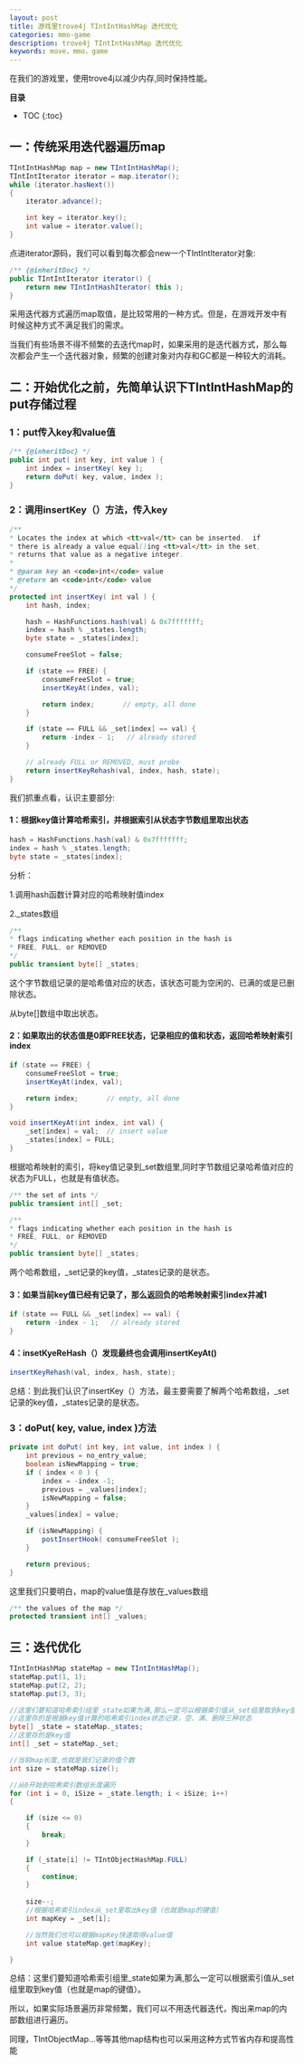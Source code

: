 ```yaml
---
layout: post
title: 游戏里trove4j TIntIntHashMap 迭代优化
categories: mmo-game
description: trove4j TIntIntHashMap 迭代优化
keywords: move，mmo，game
---
```


在我们的游戏里，使用trove4j以减少内存,同时保持性能。

**目录**

* TOC
{:toc}

## 一：传统采用迭代器遍历map

```java
TIntIntHashMap map = new TIntIntHashMap();
TIntIntIterator iterator = map.iterator();
while (iterator.hasNext())
{
    iterator.advance();

    int key = iterator.key();
    int value = iterator.value();
}
```

点进iterator源码，我们可以看到每次都会new一个TIntIntIterator对象:

```java
/** {@inheritDoc} */
public TIntIntIterator iterator() {
    return new TIntIntHashIterator( this );
}
```

采用迭代器方式遍历map取值，是比较常用的一种方式。但是，在游戏开发中有时候这种方式不满足我们的需求。

当我们有些场景不得不频繁的去迭代map时，如果采用的是迭代器方式，那么每次都会产生一个迭代器对象，频繁的创建对象对内存和GC都是一种较大的消耗。


## 二：开始优化之前，先简单认识下TIntIntHashMap的put存储过程

### 1：put传入key和value值

```java
/** {@inheritDoc} */
public int put( int key, int value ) {
    int index = insertKey( key );
    return doPut( key, value, index );
}
```

### 2：调用insertKey（）方法，传入key

```java
/**
* Locates the index at which <tt>val</tt> can be inserted.  if
* there is already a value equal()ing <tt>val</tt> in the set,
* returns that value as a negative integer.
*
* @param key an <code>int</code> value
* @return an <code>int</code> value
*/
protected int insertKey( int val ) {
    int hash, index;

    hash = HashFunctions.hash(val) & 0x7fffffff;
    index = hash % _states.length;
    byte state = _states[index];

    consumeFreeSlot = false;

    if (state == FREE) {
        consumeFreeSlot = true;
        insertKeyAt(index, val);

        return index;       // empty, all done
    }

    if (state == FULL && _set[index] == val) {
        return -index - 1;   // already stored
    }

    // already FULL or REMOVED, must probe
    return insertKeyRehash(val, index, hash, state);
}
```

我们抓重点看，认识主要部分:

#### 1：根据key值计算哈希索引，并根据索引从状态字节数组里取出状态
```java
hash = HashFunctions.hash(val) & 0x7fffffff;
index = hash % _states.length;
byte state = _states[index];
```
分析：

1.调用hash函数计算对应的哈希映射值index

2._states数组
```java
/**
* flags indicating whether each position in the hash is
* FREE, FULL, or REMOVED
*/
public transient byte[] _states;
```
这个字节数组记录的是哈希值对应的状态，该状态可能为空闲的、已满的或是已删除状态。

从byte[]数组中取出状态。

#### 2：如果取出的状态值是0即FREE状态，记录相应的值和状态，返回哈希映射索引index

```java
if (state == FREE) {
    consumeFreeSlot = true;
    insertKeyAt(index, val);

    return index;       // empty, all done
}
```

```java
void insertKeyAt(int index, int val) {
    _set[index] = val;  // insert value
    _states[index] = FULL;
}
```

根据哈希映射的索引，将key值记录到_set数组里,同时字节数组记录哈希值对应的状态为FULL，也就是有值状态。

```java
/** the set of ints */
public transient int[] _set;
```

```java
/**
* flags indicating whether each position in the hash is
* FREE, FULL, or REMOVED
*/
public transient byte[] _states;
```

两个哈希数组，_set记录的key值，_states记录的是状态。

#### 3：如果当前key值已经有记录了，那么返回负的哈希映射索引index并减1

```java
if (state == FULL && _set[index] == val) {
    return -index - 1;   // already stored
}
```

#### 4：insetKyeReHash（）发现最终也会调用insertKeyAt()

```java
insertKeyRehash(val, index, hash, state);
```

总结：到此我们认识了insertKey（）方法，最主要需要了解两个哈希数组，_set记录的key值，_states记录的是状态。

### 3：doPut( key, value, index )方法

```java
private int doPut( int key, int value, int index ) {
    int previous = no_entry_value;
    boolean isNewMapping = true;
    if ( index < 0 ) {
        index = -index -1;
        previous = _values[index];
        isNewMapping = false;
    }
    _values[index] = value;

    if (isNewMapping) {
        postInsertHook( consumeFreeSlot );
    }

    return previous;
}
```
这里我们只要明白，map的value值是存放在_values数组
```java
/** the values of the map */
protected transient int[] _values;
```


## 三：迭代优化

```java
TIntIntHashMap stateMap = new TIntIntHashMap();
stateMap.put(1, 1);
stateMap.put(2, 2);
stateMap.put(3, 3);

//这里们要知道哈希索引组里_state如果为满,那么一定可以根据索引值从_set组里取到key值（也就是map的键值）
//这里存的是根据key值计算的哈希索引index状态记录，空、满、删除三种状态
byte[] _state = stateMap._states;
//这里存的是key值
int[] _set = stateMap._set;

//当前map长度,也就是我们记录的值个数
int size = stateMap.size();

//从0开始到哈希索引数组长度遍历
for (int i = 0, iSize = _state.length; i < iSize; i++)
{

    if (size <= 0)
    {
        break;
    }

    if (_state[i] != TIntObjectHashMap.FULL)
    {
        continue;
    }
    
    size--;
    //根据哈希索引index从_set里取出key值（也就是map的键值）
    int mapKey = _set[i];

    //当然我们也可以根据mapKey快速取得value值
    int value stateMap.get(mapKey);

}
```

总结：这里们要知道哈希索引组里_state如果为满,那么一定可以根据索引值从_set组里取到key值（也就是map的键值）。

所以，如果实际场景遍历非常频繁，我们可以不用迭代器迭代，掏出来map的内部数组进行遍历。

同理，TIntObjectMap...等等其他map结构也可以采用这种方式节省内存和提高性能


